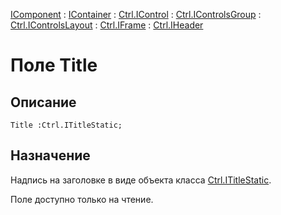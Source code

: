 ﻿---
Link: .Ctrl.IHeader.@Title
---

[IComponent](topic:Com.Custom.ComClasses.IComponent.Default) :
[IContainer](topic:Com.Custom.ComClasses.IContainer.Default) :
[Ctrl.IControl](topic:Com.Custom.ComClasses.Ctrl.IControl.Default) :
[Ctrl.IControlsGroup](topic:Com.Custom.ComClasses.Ctrl.IControlsGroup.Default) :
[Ctrl.IControlsLayout](topic:Com.Custom.ComClasses.Ctrl.IControlsLayout.Default) :
[Ctrl.IFrame](topic:Com.Custom.ComClasses.Ctrl.IFrame.Default) :
[Ctrl.IHeader](Default)

# Поле Title

## Описание

    Title :Ctrl.ITitleStatic;

## Назначение

Надпись на заголовке в виде объекта класса [Ctrl.ITitleStatic](topic:.Custom.ComClasses.Ctrl.ITitleStatic.Default).

Поле доступно только на чтение.